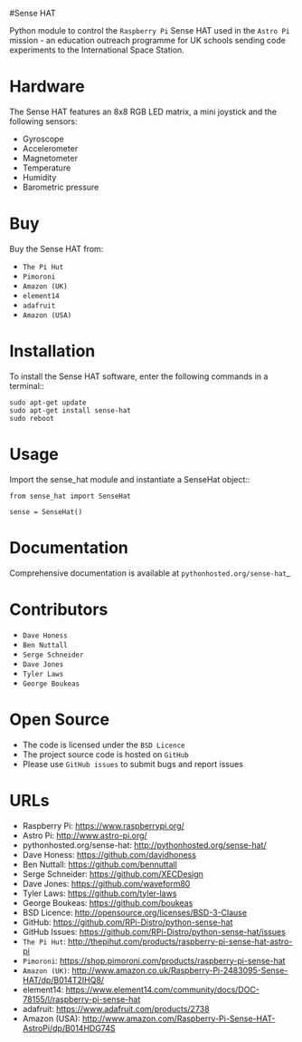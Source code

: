 #Sense HAT

Python module to control the `Raspberry Pi` Sense HAT used in the `Astro Pi` mission - an education outreach programme for UK schools sending code experiments to the International Space Station.

Hardware
========

The Sense HAT features an 8x8 RGB LED matrix, a mini joystick and the following sensors:

* Gyroscope
* Accelerometer
* Magnetometer
* Temperature
* Humidity
* Barometric pressure

Buy
===

Buy the Sense HAT from:

* `The Pi Hut`
* `Pimoroni`
* `Amazon (UK)`
* `element14`
* `adafruit`
* `Amazon (USA)`


Installation
============

To install the Sense HAT software, enter the following commands in a terminal::

    sudo apt-get update
    sudo apt-get install sense-hat
    sudo reboot

Usage
=====

Import the sense_hat module and instantiate a SenseHat object::

    from sense_hat import SenseHat

    sense = SenseHat()

Documentation
=============

Comprehensive documentation is available at `pythonhosted.org/sense-hat`_

Contributors
============

* `Dave Honess`
* `Ben Nuttall`
* `Serge Schneider`
* `Dave Jones`
* `Tyler Laws`
* `George Boukeas`

Open Source
===========

* The code is licensed under the `BSD Licence`
* The project source code is hosted on `GitHub`
* Please use `GitHub issues` to submit bugs and report issues

URLs
=====

* Raspberry Pi: https://www.raspberrypi.org/
* Astro Pi: http://www.astro-pi.org/
* pythonhosted.org/sense-hat: http://pythonhosted.org/sense-hat/
* Dave Honess: https://github.com/davidhoness
* Ben Nuttall: https://github.com/bennuttall
* Serge Schneider: https://github.com/XECDesign
* Dave Jones: https://github.com/waveform80
* Tyler Laws: https://github.com/tyler-laws
* George Boukeas: https://github.com/boukeas
* BSD Licence: http://opensource.org/licenses/BSD-3-Clause
* GitHub: https://github.com/RPi-Distro/python-sense-hat
* GitHub Issues: https://github.com/RPi-Distro/python-sense-hat/issues
* `The Pi Hut`: http://thepihut.com/products/raspberry-pi-sense-hat-astro-pi
* `Pimoroni`: https://shop.pimoroni.com/products/raspberry-pi-sense-hat
* `Amazon (UK)`: http://www.amazon.co.uk/Raspberry-Pi-2483095-Sense-HAT/dp/B014T2IHQ8/
* element14: https://www.element14.com/community/docs/DOC-78155/l/raspberry-pi-sense-hat
* adafruit: https://www.adafruit.com/products/2738
* Amazon (USA): http://www.amazon.com/Raspberry-Pi-Sense-HAT-AstroPi/dp/B014HDG74S
